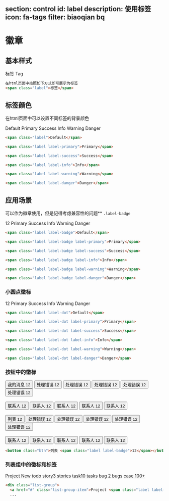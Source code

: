 ﻿section: control
id: label
description: 使用标签
icon: fa-tags
filter: biaoqian bq
---

# 徽章

## 基本样式

<div class="example">
  <span class="label">标签</span>
  <span class="label label-primary">Tag</span>
</div>

```html
在html页面中按照如下方式即可展示为标签
<span class="label">标签</span>
```

## 标签颜色
在html页面中可以设置不同标签的背景颜色
<div class="example">
  <span class="label">Default</span>
  <span class="label label-primary">Primary</span>
  <span class="label label-success">Success</span>
  <span class="label label-info">Info</span>
  <span class="label label-warning">Warning</span>
  <span class="label label-danger">Danger</span>
</div>

```html
<span class="label">Default</span>
```

```html
<span class="label label-primary">Primary</span>
```

```html
<span class="label label-success">Success</span>
```

```html
<span class="label label-info">Info</span>
```

```html
<span class="label label-warning">Warning</span>
```

```html
<span class="label label-danger">Danger</span>
```

## 应用场景
可以作为徽章使用，但是记得考虑兼容性的问题**
`.label-badge`

<div class="example">
  <span class="label label-badge">12</span> <span class="label label-badge label-primary">Primary</span> <span class="label label-badge label-success">Success</span> <span class="label label-badge label-info">Info</span> <span class="label label-badge label-warning">Warning</span> <span class="label label-badge label-danger">Danger</span>
</div>

```html
<span class="label label-badge">Default</span>
```

```html
<span class="label label-badge label-primary">Primary</span>
```

```html
<span class="label label-badge label-success">Success</span>
```

```html
<span class="label label-badge label-info">Info</span>
```

```html
<span class="label label-badge label-warning">Warning</span>
```

```html
<span class="label label-badge label-danger">Danger</span>
```

### 小圆点徽标

<div class="example">
    <span class="label label-dot">12</span> <span class="label label-dot label-info">Primary</span> <span class="label label-dot label-info">Success</span> <span class="label label-dot label-info">Info</span> <span class="label label-dot label-warning">Warning</span> <span class="label label-dot label-danger">Danger</span>
  </div>

```html
<span class="label label-dot">Default</span>
```

```html
<span class="label label-dot label-primary">Primary</span>
```

```html
<span class="label label-dot label-success">Success</span>
```

```html
<span class="label label-dot label-info">Info</span>
```

```html
<span class="label label-dot label-warning">Warning</span>
```

```html
<span class="label label-dot label-danger">Danger</span>
```

### 按钮中的徽标

<div class="example">
  <button class="btn">我的消息 <span class="label label-badge">12</span></button>
  <button class="btn">处理错误 <span class="label label-badge label-primary">12</span></button> <button class="btn">处理错误
  <span class="label label-badge label-success">12</span></button>
  <button class="btn">处理错误 <span class="label label-badge label-info">12</span></button> <button class="btn">处理错误
  <span class="label label-badge label-warning">12</span></button>
  <button class="btn">处理错误 <span class="label label-badge label-danger">12</span></button>
  <br>
  <br>
  <button class="btn btn-primary">联系人 <span class="label label-badge">12</span></button> <button class="btn btn-success">联系人
  <span class="label label-badge">12</span></button> <button class="btn btn-info">联系人 <span class="label label-badge">12</span></button>
  <button class="btn btn-warning">联系人 <span class="label label-badge">12</span></button> <button class="btn btn-danger">联系人
  <span class="label label-badge">12</span></button>
  <br>
  <br>
  <button class="btn">列表 <span class="label label-dot">12</span></button>
  <button class="btn">处理错误 <span class="label label-dot label-primary">12</span></button> <button class="btn">处理错误
  <span class="label label-dot label-success">12</span></button> <button class="btn">处理错误 <span class="label label-dot label-info">12</span></button>
  <button class="btn">处理错误 <span class="label label-dot label-warning">12</span></button> <button class="btn">处理错误
  <span class="label label-dot label-danger">12</span></button>
  <br>
  <br>
  <button class="btn btn-primary">联系人 <span class="label label-dot">12</span></button> <button class="btn btn-success">联系人
  <span class="label label-dot">12</span></button> <button class="btn btn-info">联系人 <span class="label label-dot">12</span></button>
  <button class="btn btn-warning">联系人 <span class="label label-dot">12</span></button> <button class="btn btn-danger">联系人
  <span class="label label-dot">12</span></button>
</div>

```html
<button class="btn">列表 <span class="label label-badge">12</span></button>
```

### 列表组中的徽标和标签

<div class="example">
  <div class="list-group">
    <a href="#" class="list-group-item">Project <span class="label label-success">New</span></a>
    <a href="#" class="list-group-item">todo</a>
    <a href="#" class="list-group-item">story<span class="label label-badge label-primary">3 stories</span></a>
    <a href="#" class="list-group-item">task<span class="label label-info label-badge pull-right">10 tasks</span></a>
    <a href="#" class="list-group-item">bug <span class="label label-badge label-warning">2 bugs</span></a>
    <a href="#" class="list-group-item">case <span class="label label-badge label-danger pull-right">100+</span></a>
  </div>
</div>

```html
<div class="list-group">
  <a href="#" class="list-group-item">Project <span class="label label-success">New</span></a>
  ...
```
